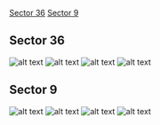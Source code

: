 [Sector 36](#sector36)
[Sector 9](#sector9)

<a name = "sector36"></a>
## Sector 36
![alt text](/tt/WASP-019_Sector_36/WASP-019_Sector_36_a_TimeSeries.png)
![alt text](/tt/WASP-019_Sector_36/WASP-019_Sector_36_b_FoldedLightCurve.png)
![alt text](/tt/WASP-019_Sector_36/WASP-019_Sector_36_b_IndividualTransitsWithFit.png)
![alt text](/tt/WASP-019_Sector_36/WASP-019_Sector_36_c_TimingResiduals.png)

<a name = "sector9"></a>
## Sector 9
![alt text](/tt/WASP-019_Sector_9/WASP-019_Sector_9_a_TimeSeries.png)
![alt text](/tt/WASP-019_Sector_9/WASP-019_Sector_9_b_FoldedLightCurve.png)
![alt text](/tt/WASP-019_Sector_9/WASP-019_Sector_9_b_IndividualTransitsWithFit.png)
![alt text](/tt/WASP-019_Sector_9/WASP-019_Sector_9_c_TimingResiduals.png)

